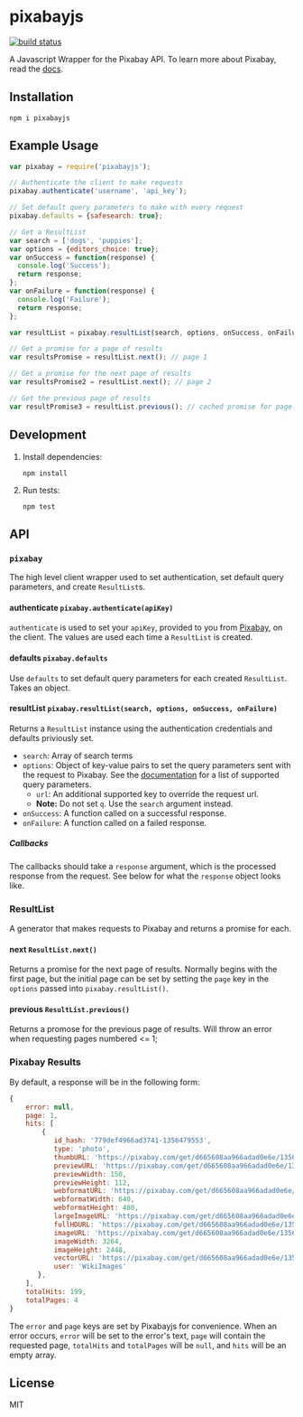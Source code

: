 # pixabayjs

[![build status][travis-image]][travis-url]

A Javascript Wrapper for the Pixabay API. To learn more about Pixabay, read the [docs][docs].

## Installation
`npm i pixabayjs`

## Example Usage
```javascript
var pixabay = require('pixabayjs');

// Authenticate the client to make requests
pixabay.authenticate('username', 'api_key');

// Set default query parameters to make with every request
pixabay.defaults = {safesearch: true};

// Get a ResultList
var search = ['dogs', 'puppies'];
var options = {editors_choice: true};
var onSuccess = function(response) {
  console.log('Success');
  return response;
};
var onFailure = function(response) {
  console.log('Failure');
  return response;
};

var resultList = pixabay.resultList(search, options, onSuccess, onFailure);

// Get a promise for a page of results
var resultsPromise = resultList.next(); // page 1

// Get a promise for the next page of results
var resultsPromise2 = resultList.next(); // page 2

// Get the previous page of results
var resultPromise3 = resultList.previous(); // cached promise for page 1
```

## Development

1. Install dependencies:

    `npm install`

1. Run tests:

    `npm test`

## API
### `pixabay`
The high level client wrapper used to set authentication, set default query parameters, and create `ResultList`s.

#### authenticate `pixabay.authenticate(apiKey)`
`authenticate` is used to set your `apiKey`, provided to you from [Pixabay][registration], on the client. The values are used each time a `ResultList` is created.

#### defaults `pixabay.defaults`
Use `defaults` to set default query parameters for each created `ResultList`. Takes an object.

#### resultList `pixabay.resultList(search, options, onSuccess, onFailure)`
Returns a `ResultList` instance using the authentication credentials and defaults priviously set.

- `search`: Array of search terms
- `options`: Object of key-value pairs to set the query parameters sent with the request to Pixabay. See the [documentation][docs] for a list of supported query parameters. 
  - `url`: An additional supported key to override the request url.
  - **Note:** Do not set `q`. Use the `search` argument instead.
- `onSuccess`: A function called on a successful response.
- `onFailure`: A function called on a failed response.

##### Callbacks
The callbacks should take a `response` argument, which is the processed response from the request. See below for what the `response` object looks like.

### ResultList
A generator that makes requests to Pixabay and returns a promise for each.

#### next `ResultList.next()`
Returns a promise for the next page of results. Normally begins with the first page, but the initial page can be set by setting the `page` key in the `options` passed into `pixabay.resultList()`.

#### previous `ResultList.previous()`
Returns a promose for the previous page of results. Will throw an error when requesting pages numbered <= 1;

### Pixabay Results
By default, a response will be in the following form:

```javascript
{
    error: null,
    page: 1,
    hits: [
        {
           id_hash: '779def4966ad3741-1356479553',
           type: 'photo',
           thumbURL: 'https://pixabay.com/get/d665608aa966adad0e6e/1356479553/ef2c43ccb41a18d6_68.jpg',
           previewURL: 'https://pixabay.com/get/d665608aa966adad0e6e/1356479553/28d20b56447d87bf_150.jpg',
           previewWidth: 150,
           previewHeight: 112,
           webformatURL: 'https://pixabay.com/get/d665608aa966adad0e6e/1356479553/286a88431d7a9651_640.jpg',
           webformatWidth: 640,
           webformatHeight: 480,
           largeImageURL: 'https://pixabay.com/get/d665608aa966adad0e6e/1356479553/14f48b3f589431efa50561c7_1280.jpg',
           fullHDURL: 'https://pixabay.com/get/d665608aa966adad0e6e/1356479553/e1849b5c833c6dc8554eded5_1920.jpg',
           imageURL: 'https://pixabay.com/get/d665608aa966adad0e6e/1356479553/94f19b8545cf5355895bbcfa.jpg',
           imageWidth: 3264,
           imageHeight: 2448,
           vectorURL: 'https://pixabay.com/get/d665608aa966adad0e6e/1356479553/fd35g48942gfzs8d9zfs98df.svg',
           user: 'WikiImages'
       },
    ],
    totalHits: 199,
    totalPages: 4
}
```

The `error` and `page` keys are set by Pixabayjs for convenience. When an error occurs, `error` will be set to the error's text, `page` will contain the requested page, `totalHits` and `totalPages` will be `null`, and `hits` will be an empty array.

## License
MIT

[docs]: http://pixabay.com/api/docs/
[registration]: https://pixabay.com/en/accounts/register/
[travis-image]: https://travis-ci.org/yola/pixabayjs.svg?branch=master
[travis-url]: https://travis-ci.org/yola/pixabayjs
